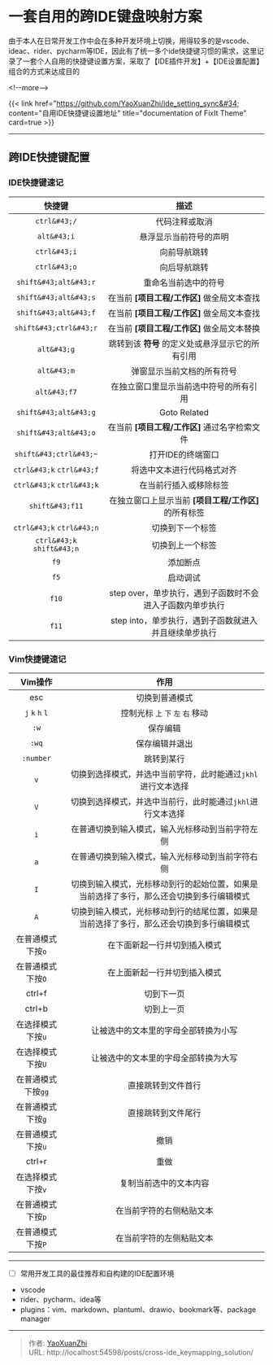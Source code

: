 # 一套自用的跨IDE键盘映射方案


由于本人在日常开发工作中会在多种开发环境上切换，用得较多的是vscode、ideac、rider、pycharm等IDE，因此有了统一多个ide快捷键习惯的需求，这里记录了一套个人自用的快捷键设置方案，采取了【IDE插件开发】&#43;【IDE设置配置】组合的方式来达成目的

&lt;!--more--&gt;

{{&lt; link href=&#34;https://github.com/YaoXuanZhi/ide_setting_sync&#34; content=&#34;自用IDE快捷键设置地址&#34; title=&#34;documentation of FixIt Theme&#34; card=true &gt;}}

---

## 跨IDE快捷键配置

### IDE快捷键速记
|  快捷键   |  描述   |
| :----: | :----------: |
| `ctrl&#43;/` |  代码注释或取消  |
| `alt&#43;i` |  悬浮显示当前符号的声明  |
| `ctrl&#43;i` |  向前导航跳转  |
| `ctrl&#43;o` |  向后导航跳转  |
| `shift&#43;alt&#43;r` |  重命名当前选中的符号  |
| `shift&#43;alt&#43;s` |  在当前 **[项目工程/工作区]** 做全局文本查找  |
| `shift&#43;alt&#43;f` |  在当前 **[项目工程/工作区]** 做全局文本查找  |
| `shift&#43;ctrl&#43;r` |  在当前 **[项目工程/工作区]** 做全局文本替换  |
| `alt&#43;g` |  跳转到该 **符号** 的定义处或悬浮显示它的所有引用  |
| `alt&#43;m` |  弹窗显示当前文档的所有符号  |
| `alt&#43;f7` |  在独立窗口里显示当前选中符号的所有引用  |
| `shift&#43;alt&#43;g` |  Goto Related  |
| `shift&#43;alt&#43;o` |  在当前 **[项目工程/工作区]** 通过名字检索文件  |
| `shift&#43;ctrl&#43;~` |  打开IDE的终端窗口  |
| `ctrl&#43;k` `ctrl&#43;f` |  将选中文本进行代码格式对齐  |
| `ctrl&#43;k` `ctrl&#43;k` |  在当前行插入或移除标签  |
| `shift&#43;f11` |  在独立窗口上显示当前 **[项目工程/工作区]** 的所有标签  |
| `ctrl&#43;k` `ctrl&#43;n` |  切换到下一个标签  |
| `ctrl&#43;k` `shift&#43;n` |  切换到上一个标签  |
| `f9` |  添加断点  |
| `f5` |  启动调试  |
| `f10` |  step over，单步执行，遇到子函数时不会进入子函数内单步执行  |
| `f11` |  step into，单步执行，遇到子函数就进入并且继续单步执行  |


### Vim快捷键速记
|  Vim操作   |  作用   |
| :----: | :----------: |
| esc |  切换到普通模式  |
| `j` `k` `h` `l` |  控制光标 `上` `下` `左` `右` 移动  |
| `:w` |  保存编辑  |
| `:wq` |  保存编辑并退出  |
| `:number` |  跳转到某行  |
| `v` |  切换到选择模式，并选中当前字符，此时能通过`jkhl`进行文本选择  |
| `V` |  切换到选择模式，并选中当前行，此时能通过`jkhl`进行文本选择  |
| `i` |  在普通切换到输入模式，输入光标移动到当前字符左侧  |
| `a` |  在普通切换到输入模式，输入光标移动到当前字符右侧  |
| `I` |  切换到输入模式，光标移动到行的起始位置，如果是当前选择了多行，那么还会切换到多行编辑模式  |
| `A` |  切换到输入模式，光标移动到行的结尾位置，如果是当前选择了多行，那么还会切换到多行编辑模式  |
| 在普通模式下按`o` |  在下面新起一行并切到插入模式  |
| 在普通模式下按`O` |  在上面新起一行并切到插入模式  |
| ctrl&#43;f |  切到下一页  |
| ctrl&#43;b |  切到上一页  |
| 在选择模式下按`u` |  让被选中的文本里的字母全部转换为小写  |
| 在选择模式下按`U` |  让被选中的文本里的字母全部转换为大写  |
| 在普通模式下按`gg` |  直接跳转到文件首行  |
| 在普通模式下按`g` |  直接跳转到文件尾行  |
| 在普通模式下按`u` |  撤销  |
| ctrl&#43;r |  重做  |
| 在选择模式下按`v` |  复制当前选中的文本内容  |
| 在普通模式下按`p` |  在当前字符的右侧粘贴文本  |
| 在普通模式下按`P` |  在当前字符的左侧粘贴文本  |

---

 - [ ] 常用开发工具的最佳推荐和自构建的IDE配置环境
 - vscode
 - rider、pycharm、idea等
 - plugins：vim、markdown、plantuml、drawio、bookmark等、package manager

---

> 作者: [YaoXuanZhi](https://github.com/YaoXuanZhi)  
> URL: http://localhost:54598/posts/cross-ide_keymapping_solution/  


